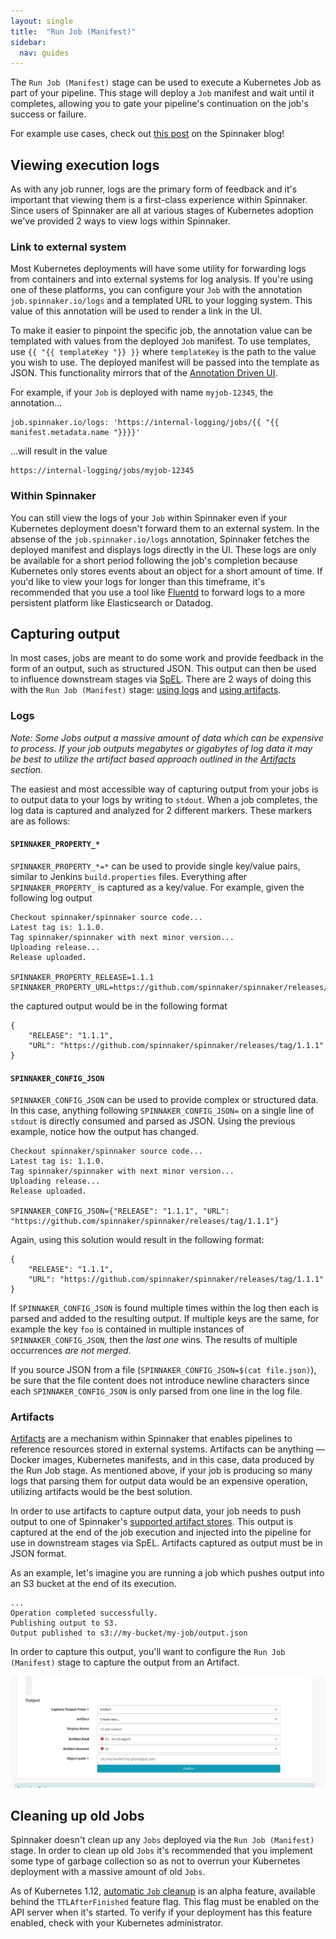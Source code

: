 ```yaml
---
layout: single
title:  "Run Job (Manifest)"
sidebar:
  nav: guides
---
```


The `Run Job (Manifest)` stage can be used to execute a Kubernetes Job as part of your pipeline. This stage will deploy a `Job` manifest and wait until it completes, allowing you to gate your pipeline's continuation on the job's success or failure.

For example use cases, check out [this post](https://blog.spinnaker.io/extending-spinnaker-with-kubernetes-and-containers-5d16ec810d81) on the Spinnaker blog!

## Viewing execution logs

As with any job runner, logs are the primary form of feedback and it's important that viewing them is a first-class experience within Spinnaker. Since users of Spinnaker are all at various stages of Kubernetes adoption we've provided 2 ways to view logs within Spinnaker.


### Link to external system

Most Kubernetes deployments will have some utility for forwarding logs from containers and into external systems for log analysis. If you're using one of these platforms, you can configure your `Job` with the annotation `job.spinnaker.io/logs` and a templated URL to your logging system. This value of this annotation will be used to render a link in the UI. 

To make it easier to pinpoint the specific job, the annotation value can be templated with values from the deployed `Job` manifest. To use templates, use `{{ "{{ templateKey "}} }}` where `templateKey` is the path to the value you wish to use. The deployed manifest will be passed into the template as JSON. This functionality mirrors that of the [Annotation Driven UI](/docs/v1/guides/user/kubernetes-v2/annotations-ui/).

For example, if your `Job` is deployed with name `myjob-12345`, the annotation...

```
job.spinnaker.io/logs: 'https://internal-logging/jobs/{{ "{{ manifest.metadata.name "}}}}'
```

...will result in the value

```
https://internal-logging/jobs/myjob-12345
```

### Within Spinnaker

You can still view the logs of your `Job` within Spinnaker even if your Kubernetes deployment doesn't forward them to an external system. In the absense of the `job.spinnaker.io/logs` annotation, Spinnaker fetches the deployed manifest and displays logs directly in the UI. These logs are only be available for a short period following the job's completion because Kubernetes only stores events about an object for a short amount of time. If you'd like to view your logs for longer than this timeframe, it's recommended that you use a tool like [Fluentd](https://www.fluentd.org) to forward logs to a more persistent platform like Elasticsearch or Datadog.


## Capturing output

In most cases, jobs are meant to do some work and provide feedback in the form of an output, such as structured JSON. This output can then be used to influence downstream stages via [SpEL](/docs/v1/guides/user/pipeline/expressions). There are 2 ways of doing this with the `Run Job (Manifest)` stage: [using logs](#logs) and [using artifacts](#artifacts).

### Logs

_Note: Some Jobs output a massive amount of data which can be expensive to process. If your job outputs megabytes or gigabytes of log data it may be best to utilize the artifact based approach outlined in the [Artifacts](#artifacts) section._

The easiest and most accessible way of capturing output from your jobs is to output data to your logs by writing to `stdout`. When a job completes, the log data is captured and analyzed for 2 different markers. These markers are as follows:

#### `SPINNAKER_PROPERTY_*`

`SPINNAKER_PROPERTY_*=*` can be used to provide single key/value pairs, similar to Jenkins `build.properties` files. Everything after `SPINNAKER_PROPERTY_` is captured as a key/value. For example, given the following log output

```
Checkout spinnaker/spinnaker source code...
Latest tag is: 1.1.0.
Tag spinnaker/spinnaker with next minor version...
Uploading release...
Release uploaded.

SPINNAKER_PROPERTY_RELEASE=1.1.1
SPINNAKER_PROPERTY_URL=https://github.com/spinnaker/spinnaker/releases/tag/1.1.1
```

the captured output would be in the following format

```
{
    "RELEASE": "1.1.1",
    "URL": "https://github.com/spinnaker/spinnaker/releases/tag/1.1.1"
}
```



#### `SPINNAKER_CONFIG_JSON`

`SPINNAKER_CONFIG_JSON` can be used to provide complex or structured data. In this case, anything following `SPINNAKER_CONFIG_JSON=` on a single line of `stdout` is directly consumed and parsed as JSON. Using the previous example, notice how the output has changed.

```
Checkout spinnaker/spinnaker source code...
Latest tag is: 1.1.0.
Tag spinnaker/spinnaker with next minor version...
Uploading release...
Release uploaded.

SPINNAKER_CONFIG_JSON={"RELEASE": "1.1.1", "URL": "https://github.com/spinnaker/spinnaker/releases/tag/1.1.1"}
```

Again, using this solution would result in the following format:

```
{
    "RELEASE": "1.1.1",
    "URL": "https://github.com/spinnaker/spinnaker/releases/tag/1.1.1"
}
```

If `SPINNAKER_CONFIG_JSON` is found multiple times within the log then each is parsed and added to the resulting output. If multiple keys are the same, for example the key `foo` is contained in multiple instances of `SPINNAKER_CONFIG_JSON`, then the _last one_ wins. The results of multiple occurrences _are not merged_.

If you source JSON from a file (`SPINNAKER_CONFIG_JSON=$(cat file.json)`), be sure that the file content does not introduce newline characters since each `SPINNAKER_CONFIG_JSON` is only parsed from one line in the log file. 


### Artifacts

[Artifacts](/reference/artifacts) are a mechanism within Spinnaker that enables pipelines to reference resources stored in external systems. Artifacts can be anything &mdash; Docker images, Kubernetes manifests, and in this case, data produced by the Run Job stage. As mentioned above, if your job is producing so many logs that parsing them for output data would be an expensive operation, utilizing artifacts would be the best solution.

In order to use artifacts to capture output data, your job needs to push output to one of Spinnaker's [supported artifact stores](/reference/artifacts/types/overview). This output is captured at the end of the job execution and injected into the pipeline for use in downstream stages via SpEL. Artifacts captured as output must be in JSON format.

As an example, let's imagine you are running a job which pushes output into an S3 bucket at the end of its execution.

```
...
Operation completed successfully.
Publishing output to S3.
Output published to s3://my-bucket/my-job/output.json
```

In order to capture this output, you'll want to configure the `Run Job (Manifest)` stage to capture the output from an Artifact.

![](artifact-output.png)


## Cleaning up old Jobs

Spinnaker doesn't clean up any `Jobs` deployed via the `Run Job (Manifest)` stage. In order to clean up old `Jobs` it's recommended that you implement some type of garbage collection so as not to overrun your Kubernetes deployment with a massive amount of old `Jobs`. 

As of Kubernetes 1.12, [automatic `Job` cleanup](https://kubernetes.io/docs/concepts/workloads/controllers/jobs-run-to-completion/#clean-up-finished-jobs-automatically) is an alpha feature, available behind the `TTLAfterFinished` feature flag. This flag must be enabled on the API server when it's started. To verify if your deployment has this feature enabled, check with your Kubernetes administrator.
